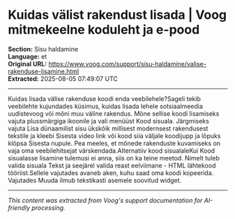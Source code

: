 # Kuidas välist rakendust lisada | Voog mitmekeelne koduleht ja e-pood

**Section:** Sisu haldamine  
**Language:** et  
**Original URL:** https://www.voog.com/support/sisu-haldamine/valise-rakenduse-lisamine.html  
**Extracted:** 2025-08-05 07:49:07 UTC

---

Kuidas lisada välise rakenduse koodi enda veebilehele?Sageli tekib veebilehte kujundades küsimus, kuidas lisada lehele sotsiaalmeedia uudistevoog või mõni muu väline rakendus. Mõne sellise koodi lisamiseks vajuta plussmärgiga ikoonile ja vali menüüst Kood sisuala.
Järgmiseks vajuta Lisa dünaamilist sisu ükskõik millisest modernsest rakendusest tekstile ja kleebi Sisesta video link või kood siia väljale koodijupp ja lõpuks klõpsa Sisesta nupule. Pea meeles, et mõnede rakenduste kuvamiseks on vaja oma veebilehitsejat värskendada.Alternatiiv kood sisualaleKui Kood sisualasse lisamine tulemusi ei anna, siis on ka teine meetod. Nimelt tuleb valida sisuala Tekst ja seejärel valida reast eelviimane - HTML lähtekood tööriist.Sellele vajutades avaneb aken, kuhu saad oma koodi kopeerida. Vajutades Muuda ilmub tekstikasti asemele soovitud widget.

---

*This content was extracted from Voog's support documentation for AI-friendly processing.*
